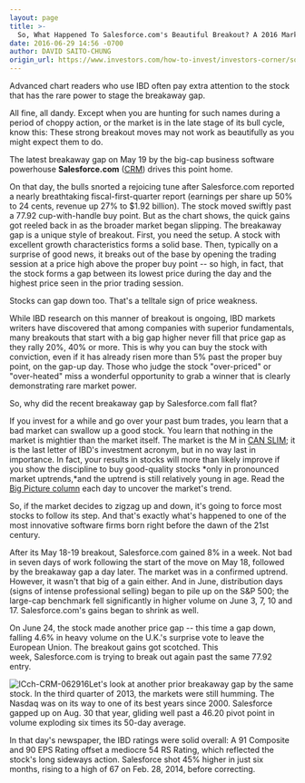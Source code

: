 ```yaml
---
layout: page
title: >-
  So, What Happened To Salesforce.com's Beautiful Breakout? A 2016 Market Lesson
date: 2016-06-29 14:56 -0700
author: DAVID SAITO-CHUNG
origin_url: https://www.investors.com/how-to-invest/investors-corner/so-what-happened-to-salesforce-coms-beautiful-breakout-a-2016-market-lesson
---
```





Advanced chart readers who use IBD often pay extra attention to the stock that has the rare power to stage the breakaway gap.


All fine, all dandy. Except when you are hunting for such names during a period of choppy action, or the market is in the late stage of its bull cycle, know this: These strong breakout moves may not work as beautifully as you might expect them to do.


The latest breakaway gap on May 19 by the big-cap business software powerhouse **Salesforce.com** ([CRM](https://research.investors.com/quote.aspx?symbol=CRM)) drives this point home.


On that day, the bulls snorted a rejoicing tune after Salesforce.com reported a nearly breathtaking fiscal-first-quarter report (earnings per share up 50% to 24 cents, revenue up 27% to \$1.92 billion). The stock moved swiftly past a 77.92 cup-with-handle buy point. But as the chart shows, the quick gains got reeled back in as the broader market began slipping.
The breakaway gap is a unique style of breakout. First, you need the setup. A stock with excellent growth characteristics forms a solid base. Then, typically on a surprise of good news, it breaks out of the base by opening the trading session at a price high above the proper buy point -- so high, in fact, that the stock forms a gap between its lowest price during the day and the highest price seen in the prior trading session.


Stocks can gap down too. That's a telltale sign of price weakness.


While IBD research on this manner of breakout is ongoing, IBD markets writers have discovered that among companies with superior fundamentals, many breakouts that start with a big gap higher never fill that price gap as they rally 20%, 40% or more. This is why you can buy the stock with conviction, even if it has already risen more than 5% past the proper buy point, on the gap-up day. Those who judge the stock "over-priced" or "over-heated" miss a wonderful opportunity to grab a winner that is clearly demonstrating rare market power.


So, why did the recent breakaway gap by Salesforce.com fall flat?


If you invest for a while and go over your past bum trades, you learn that a bad market can swallow up a good stock. You learn that nothing in the market is mightier than the market itself. The market is the M in [CAN SLIM](http://education.investors.com/courselandingpage.aspx?id=735749); it is the last letter of IBD's investment acronym, but in no way last in importance. In fact, your results in stocks will more than likely improve if you show the discipline to buy good-quality stocks *only in pronounced market uptrends,*and the uptrend is still relatively young in age. Read the [Big Picture column](https://www.investors.com/category/market-trend/the-big-picture/) each day to uncover the market's trend.


So, if the market decides to zigzag up and down, it's going to force most stocks to follow its step. And that's exactly what's happened to one of the most innovative software firms born right before the dawn of the 21st century.


After its May 18-19 breakout, Salesforce.com gained 8% in a week. Not bad in seven days of work following the start of the move on May 18, followed by the breakaway gap a day later. The market was in a confirmed uptrend. However, it wasn't that big of a gain either. And in June, distribution days (signs of intense professional selling) began to pile up on the S&P 500; the large-cap benchmark fell significantly in higher volume on June 3, 7, 10 and 17. Salesforce.com's gains began to shrink as well.


On June 24, the stock made another price gap -- this time a gap down, falling 4.6% in heavy volume on the U.K.'s surprise vote to leave the European Union. The breakout gains got scotched. This week, Salesforce.com is trying to break out again past the same 77.92 entry.


![ICch-CRM-062916](https://www.investors.com/wp-content/uploads/2016/06/ICch-CRM-062916-1024x716.jpg)Let's look at another prior breakaway gap by the same stock. In the third quarter of 2013, the markets were still humming. The Nasdaq was on its way to one of its best years since 2000. Salesforce gapped up on Aug. 30 that year, gliding well past a 46.20 pivot point in volume exploding six times its 50-day average.


In that day's newspaper, the IBD ratings were solid overall: A 91 Composite and 90 EPS Rating offset a mediocre 54 RS Rating, which reflected the stock's long sideways action. Salesforce shot 45% higher in just six months, rising to a high of 67 on Feb. 28, 2014, before correcting.




